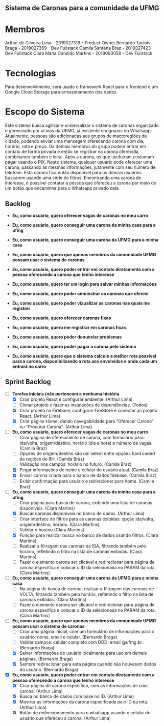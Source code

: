 ## Sistema de Caronas para a comunidade da UFMG

# Membros
Arthur de Oliveira Lima - 2019027318 - Product Owner
Bernardo Taulois Braga - 2019027369 - Dev Fullstack
Camila Santana Braz - 2019027423 - Dev Fullstack
Clara Maria Candido Martins - 2018093058 - Dev Fullstack

# Tecnologias
Para desenvolvimento, será usado o framework React para o frontend e um Google Cloud Storage para armazenamento dos dados.

# Escopo do Sistema
Este sistema busca agilizar e universalizar o sistema de caronas organizado e gerenciado por alunos da UFMG, já existente em grupos do Whatsapp. Atualmente, pessoas são adicionadas aos grupos de macroregiões da cidade, podendo enviar uma mensagem oferecendo carona com dia, horário, rota e preço. Os demais membros do grupo podem entrar em contato de forma privada e então se registrar na carona oferecida, combinando também o local. Após a carona, os que usufuiram costumam pagar usando o PIX. 
Neste sistema, qualquer usuário pode oferecer uma carona, passando as mesmas informações, jutamente com seu numero de telefone. Esta carona fica então disponível para os demais usuários buscarem usando uma série de filtros. Encontrando uma carona de interesse, é possível contatar a pessoa que ofereceu a carona por meio de um botão que encaminha para o Whatsapp privado dela.

## Backlog

- **Eu, como usuário, quero oferecer vagas de caronas no meu carro**

- **Eu, como usuário, quero conseguir uma carona da minha casa para a ufmg**

- **Eu, como usuário, quero conseguir uma carona da UFMG para a minha casa**

- **Eu, como usuário, quero que apenas membros da comunidade UFMG possam usar o sistema de caronas**

- **Eu, como usuário, quero poder entrar em contato diretamente com a pessoa oferecendo a carona que tenho interesse**

- **Eu, como usuário, quero ter um login para salvar minhas informações**

- **Eu, como usuário, quero poder adminstrar as caronas que ofereci**

- **Eu, como usuário, quero poder vizualizar as caronas nas quais me registrei**

- **Eu, como usuário, quero oferecer caronas fixas**

- **Eu, como usuário, quero me registrar em caronas fixas**

- **Eu, como usuário, quero poder denunciar problemas**

- **Eu, como usuário, quero poder pagar a carona pelo sistema**

- **Eu, como usuário, quero que o sistema calcule a melhor rota possível para a carona, disponibilizando a rota aos envolvidos e onde cada um entrará no carro**

## Sprint Backlog
- [ ] **Tarefas iniciais (não pertencem a nenhuma história**
	- [x] Criar projeto React e configurar ambiente. (Arthur Lima)
    - [ ] Clonar projeto e fazer as instalações de dependências. (Todos)
	- [x] Criar projeto no Firebase, configurar FireStore e conectar ao projeto React. (Arthur Lima)
    - [x] Criar página Home, dando navegabilidade para "Oferecer Carona" ou "Procurar Carona". (Arthur Lima)

- [ ] **Eu, como usuário, quero oferecer vagas de caronas no meu carro**
	- [ ] Criar página de oferecimento de carona, com formulário para: ida/volta, origem/destino, horário (dia e hora) e número de vagas. (Camila Braz)
    - [ ] Opções de origem/destino são um select entre opções hard coded de regiões de BH. (Camila Braz)
    - [ ] Validação nos campos: horário no futuro. (Camila Braz)
    - [x] Pegar informações de nome e celular do usuário atual. (Camila Braz)
    - [x] Enviar carona criada para o banco de dados firebase. (Camila Braz)
    - [ ] Exibir confirmação para usuário e redirecionar para home. (Camila Braz)

- [ ] **Eu, como usuário, quero conseguir uma carona da minha casa para a ufmg**
	- [ ] Criar página para busca de carona, exibindo uma lista de caronas disponíveis. (Clara Martins)
    - [x] Buscar caronas disponíveis no banco de dados. (Arthur Lima)
	- [ ] Criar interface de filtros para as caronas exibidas: opção ida/volta, origem/destino, horário. (Clara Martins)
    - [ ] Validar o horário (Clara Martins)
	- [x] Função para realizar busca no banco de dados usando filtros. (Clara Martins)
    - [ ] Realizar a filtragem das caronas de IDA, filtrando também pelo horário, refletindo o filtro na lista de caronas exibidas. (Clara Martins)
	- [ ] Fazer o elemento carona ser clicável e redirecionar para página de carona especifica e colocar o ID da selecionada no PARAM da rota. (Clara Martins)

- [ ] **Eu, como usuário, quero conseguir uma carona da UFMG para a minha casa**
	- [ ] Na página de busca de carona, realizar a filtragem das caronas de VOLTA, filtrando também pelo horário, refletindo o filtro na lista de caronas exibidas. (Clara Martins)
	- [ ] Fazer o elemento carona ser clicável e redirecionar para página de carona especifica e colocar o ID da selecionada no PARAM da rota. (Clara Martins)

- [ ] **Eu, como usuário, quero que apenas membros da comunidade UFMG possam usar o sistema de caronas**
	- [ ] Criar uma página inicial, com um formulário de informações para o usuário: nome, email e celular. (Bernardo Braga)
    - [ ] Validar campos: celular completo com DDD; email @ufmg.br. (Bernardo Braga)
    - [x] Salvar informações do usuário localmente para uso em demais páginas. (Bernardo Braga)
    - [x] Sempre redirecionar para esta página quando não houverem dados do usuário. (Bernardo Braga)

- [x] **Eu, como usuário, quero poder entrar em contato diretamente com a pessoa oferecendo a carona que tenho interesse**
	- [x] Criar página de carona específica, com as informações de uma carona. (Arthur Lima)
    - [x] Busca no banco de cados com base no ID. (Arthur Lima)
    - [x] Mostrar as informações da carona especificada pelo ID da rota. (Arthur Lima)
    - [x] Botão de redirecionamento para o whatsapp usando o celular do usuário que ofereceu a carona. (Arthur Lima)
